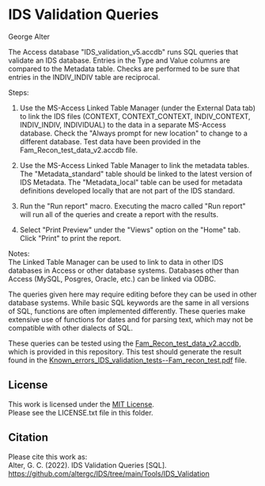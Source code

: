 # IDS Validation Queries
George Alter

The Access database "IDS_validation_v5.accdb" runs SQL queries that validate an IDS database.  Entries in the Type and Value columns are compared to the Metadata table.  Checks are performed to be sure that entries in the INDIV_INDIV table are reciprocal.    
   
Steps:
1. Use the MS-Access Linked Table Manager (under the External Data tab) to link the IDS files (CONTEXT, CONTEXT_CONTEXT, INDIV_CONTEXT, INDIV_INDIV, INDIVIDUAL) to the data in a separate MS-Access database. Check the "Always prompt for new location" to change to a different database.  Test data have been provided in the Fam_Recon_test_data_v2.accdb file.     
        
2. Use the MS-Access Linked Table Manager to link the metadata tables.     
The "Metadata_standard" table should be linked to the latest version of IDS Metadata.   The "Metadata_local" table can be used for metadata definitions developed locally that are not part of the IDS standard. 
       
3. Run the "Run report" macro.  Executing the macro called "Run report" will run all of the queries and create a report with the results.    
   
4. Select "Print Preview" under the "Views" option on the "Home" tab.  Click "Print" to print the report.   
         
Notes:      
The Linked Table Manager can be used to link to data in other IDS databases in Access or other database systems.   Databases other than Access (MySQL, Posgres, Oracle, etc.) can be linked via ODBC.   
   
The queries given here may require editing before they can be used in other database systems.  While basic SQL keywords are the same in all versions of SQL, functions are often implemented differently.  These queries make extensive use of functions for dates and for parsing text, which may not be compatible with other dialects of SQL.   
   
These queries can be tested using the [Fam_Recon_test_data_v2.accdb](https://github.com/altergc/IDS/blob/main/Tools/IDS_Validation/Fam_Recon_test_data_v2.accdb), which is provided in this repository.  This test should generate the result found in the [Known_errors_IDS_validation_tests--Fam_recon_test.pdf](https://github.com/altergc/IDS/blob/main/Tools/IDS_Validation/Known_errors_IDS_validation_tests--Fam_recon_test.pdf) file.   
   
   
## License    
This work is licensed under the [MIT License](https://opensource.org/licenses/MIT).    
Please see the LICENSE.txt file in this folder.    
    
## Citation	 
Please cite this work as:    
Alter, G. C. (2022). IDS Validation Queries [SQL]. https://github.com/altergc/IDS/tree/main/Tools/IDS_Validation


